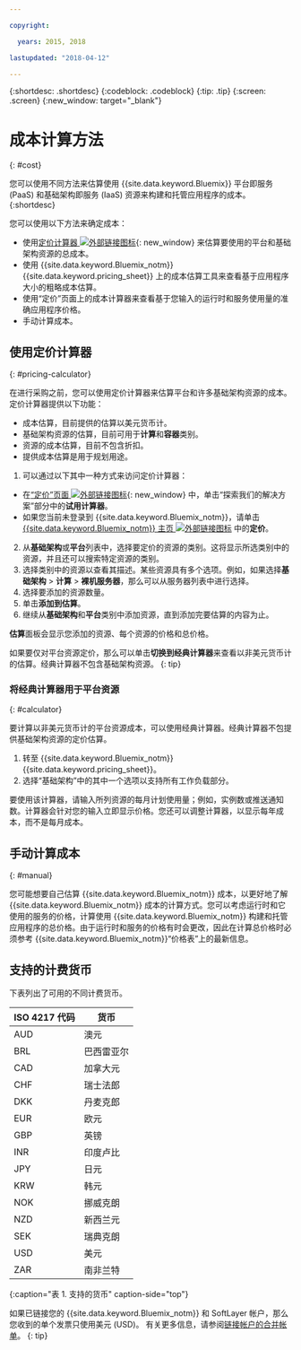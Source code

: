 ```yaml
---

copyright:

  years: 2015, 2018

lastupdated: "2018-04-12"

---
```


{:shortdesc: .shortdesc}
{:codeblock: .codeblock}
{:tip: .tip}
{:screen: .screen}
{:new_window: target="_blank"}

# 成本计算方法
{: #cost}

您可以使用不同方法来估算使用 {{site.data.keyword.Bluemix}} 平台即服务 (PaaS) 和基础架构即服务 (IaaS) 资源来构建和托管应用程序的成本。
{:shortdesc}

您可以使用以下方法来确定成本：
* 使用[定价计算器 ![外部链接图标](../icons/launch-glyph.svg)](https://console.bluemix.net/pricing/){: new_window} 来估算要使用的平台和基础架构资源的总成本。
* 使用 {{site.data.keyword.Bluemix_notm}} {{site.data.keyword.pricing_sheet}} 上的成本估算工具来查看基于应用程序大小的粗略成本估算。
* 使用“定价”页面上的成本计算器来查看基于您输入的运行时和服务使用量的准确应用程序价格。
* 手动计算成本。

## 使用定价计算器
{: #pricing-calculator}

在进行采购之前，您可以使用定价计算器来估算平台和许多基础架构资源的成本。定价计算器提供以下功能：
  * 成本估算，目前提供的估算以美元货币计。
  * 基础架构资源的估算，目前可用于**计算**和**容器**类别。
  * 资源的成本估算，目前不包含折扣。
  * 提供成本估算是用于规划用途。

1. 可以通过以下其中一种方式来访问定价计算器：
  * 在[“定价”页面 ![外部链接图标](../icons/launch-glyph.svg)](https://www.ibm.com/cloud/pricing){: new_window} 中，单击“探索我们的解决方案”部分中的**试用计算器**。
  * 如果您当前未登录到 {{site.data.keyword.Bluemix_notm}}，请单击 [{{site.data.keyword.Bluemix_notm}} 主页 ![外部链接图标](../icons/launch-glyph.svg)](https://console.bluemix.net/) 中的**定价**。
2. 从**基础架构**或**平台**列表中，选择要定价的资源的类别。这将显示所选类别中的资源，并且还可以搜索特定资源的类别。
3. 选择类别中的资源以查看其描述。某些资源具有多个选项。例如，如果选择**基础架构** > **计算** > **裸机服务器**，那么可以从服务器列表中进行选择。 
4. 选择要添加的资源数量。
5. 单击**添加到估算**。
6. 继续从**基础架构**和**平台**类别中添加资源，直到添加完要估算的内容为止。

**估算**面板会显示您添加的资源、每个资源的价格和总价格。 

如果要仅对平台资源定价，那么可以单击**切换到经典计算器**来查看以非美元货币计的估算。经典计算器不包含基础架构资源。
{: tip}

### 将经典计算器用于平台资源
{: #calculator}

要计算以非美元货币计的平台资源成本，可以使用经典计算器。经典计算器不包提供基础架构资源的定价估算。

1. 转至 {{site.data.keyword.Bluemix_notm}} {{site.data.keyword.pricing_sheet}}。
2. 选择“基础架构”中的其中一个选项以支持所有工作负载部分。

要使用该计算器，请输入所列资源的每月计划使用量；例如，实例数或推送通知数。计算器会针对您的输入立即显示价格。您还可以调整计算器，以显示每年成本，而不是每月成本。

## 手动计算成本
{: #manual}

您可能想要自己估算 {{site.data.keyword.Bluemix_notm}} 成本，以更好地了解 {{site.data.keyword.Bluemix_notm}} 成本的计算方式。您可以考虑运行时和它使用的服务的价格，计算使用 {{site.data.keyword.Bluemix_notm}} 构建和托管应用程序的总价格。由于运行时和服务的价格有时会更改，因此在计算总价格时必须参考 {{site.data.keyword.Bluemix_notm}}“价格表”上的最新信息。

## 支持的计费货币

下表列出了可用的不同计费货币。

|ISO 4217 代码| 货币|
|-------------|---------|
|AUD|	  澳元|
|BRL|	  巴西雷亚尔|
|CAD|	  加拿大元|
|CHF|	  瑞士法郎|
|DKK|	  丹麦克郎|
|EUR|	  欧元|
|GBP|	  英镑|
|INR|	  印度卢比|
|JPY|	  日元|
|KRW|	  韩元|
|NOK|	  挪威克朗|
|NZD|	  新西兰元|
|SEK|	  瑞典克朗|
|USD|    美元|
|ZAR|	  南非兰特|
{:caption="表 1. 支持的货币" caption-side="top"}

如果已链接您的 {{site.data.keyword.Bluemix_notm}} 和 SoftLayer 帐户，那么您收到的单个发票只使用美元 (USD)。
有关更多信息，请参阅[链接帐户的合并帐单](/docs/account/linking_accounts.html)。
{: tip}

